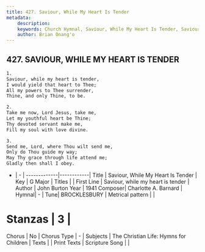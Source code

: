 ```yaml
---
title: 427. Saviour, While My Heart Is Tender
metadata:
    description: 
    keywords: Church Hymnal, Saviour, While My Heart Is Tender, Saviour, while my heart is tender, 
    author: Brian Onang'o
---
```



## 427. SAVIOUR, WHILE MY HEART IS TENDER

```txt
1.
Saviour, while my heart is tender, 
I would yield that heart to Thee; 
All my powers to Thee surrender, 
Thine, and only Thine, to be. 

2.
Take me now, Lord Jesus, take me, 
Let my youthful heart be Thine; 
Thy devoted servant make me, 
Fill my soul with love divine. 

3.
Send me, Lord, where Thou wilt send me, 
Only do Thou guide my way; 
May Thy grace through life attend me; 
Gladly then shall I obey.
```

- |   -  |
-------------|------------|
Title | Saviour, While My Heart Is Tender |
Key | G Major |
Titles |  |
First Line | Saviour, while my heart is tender |
Author | John Burton
Year | 1941
Composer| Charlotte A. Barnard |
Hymnal|  - |
Tune| BROCKLESBURY |
Metrical pattern | |
# Stanzas | 3 |
Chorus | No |
Chorus Type | - |
Subjects | The Christian Life: Hymns for Children |
Texts |  |
Print Texts | 
Scripture Song |  |
  
